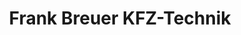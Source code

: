 ---
title: "Frank Breuer KFZ-Technik"
url: /stolberg-rhld/frank-breuer-kfz-technik/
shop: Autowerkstatt
---